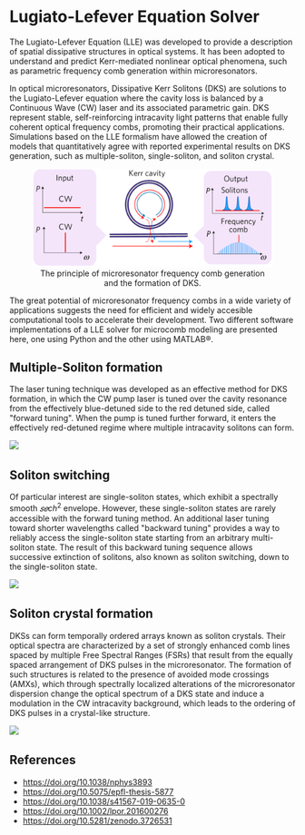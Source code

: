 # Lugiato-Lefever Equation Solver

The Lugiato-Lefever Equation (LLE) was developed to provide a description of spatial dissipative structures in optical systems. It has been adopted to understand and predict Kerr-mediated nonlinear optical phenomena, such as parametric frequency comb generation within microresonators. 

In optical microresonators, Dissipative Kerr Solitons (DKS) are solutions to the Lugiato-Lefever equation where the cavity loss is balanced by a Continuous Wave (CW) laser and its associated parametric gain. DKS represent stable, self-reinforcing intracavity light patterns that enable fully coherent optical frequency combs, promoting their practical applications. Simulations based on the LLE formalism have allowed the creation of models that quantitatively agree with reported experimental results on DKS generation, such as multiple-soliton, single-soliton, and soliton crystal. 

<figure>
    <img src="./images/formation_of_DKS.png">
    <figcaption style="text-align:center;">
        The principle of microresonator frequency comb generation and the formation of DKS.
    </figcaption>
</figure>

The great potential of microresonator frequency combs in a wide variety of applications suggests the need for efficient and widely accesible computational tools to accelerate their development. Two different software implementations of a LLE solver for microcomb modeling are presented here, one using Python and the other using MATLAB®.

## Multiple-Soliton formation

The laser tuning technique was developed as an effective method for DKS formation, in which the CW pump laser is tuned over the cavity resonance from the effectively blue-detuned side to the red detuned side, called "forward tuning". When the pump is tuned further forward, it enters the effectively red-detuned regime where multiple intracavity solitons can form. 

![](./images/multiple-soliton.gif)

## Soliton switching

Of particular interest are single-soliton states, which exhibit a spectrally smooth $𝑠𝑒ch^2$ envelope. However, these single-soliton states are rarely accessible with the forward tuning method. An additional laser tuning toward shorter wavelengths called "backward tuning" provides a way to reliably access the single-soliton state starting from an arbitrary multi-soliton state. The result of this backward tuning sequence allows successive extinction of solitons, also known as soliton switching, down to the single-soliton state.

![](./images/soliton_switching.gif)

## Soliton crystal formation

DKSs can form temporally ordered arrays known as soliton crystals. Their optical spectra are characterized by a set of strongly enhanced comb lines spaced by multiple Free Spectral Ranges (FSRs) that result from the equally spaced arrangement of DKS pulses in the microresonator. The formation of such structures is related to the presence of avoided mode crossings (AMXs), which through spectrally localized alterations of the microresonator dispersion change the optical spectrum of a DKS state and induce a modulation in the CW intracavity background, which leads to the ordering of DKS pulses in a crystal-like structure.

![](./images/soliton_crystal.gif)

## References 

- https://doi.org/10.1038/nphys3893
- https://doi.org/10.5075/epfl-thesis-5877
- https://doi.org/10.1038/s41567-019-0635-0
- https://doi.org/10.1002/lpor.201600276
- https://doi.org/10.5281/zenodo.3726531